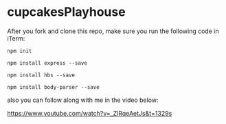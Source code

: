 # cupcakesPlayhouse

After you fork and clone this repo, make sure you run the following code in iTerm:


```
npm init

npm install express --save

npm install hbs --save

npm install body-parser --save
```

also you can follow along with me in the video below:

https://www.youtube.com/watch?v=_ZlRqeAetJs&t=1329s
